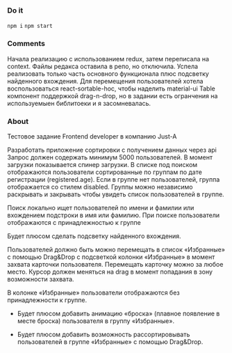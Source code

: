 ### Do it

`npm i`
`npm start`

### Comments

Начала реализацию с использованием redux, затем переписала на context. Файлы редакса оставила в репо, но отключила.
Успела реализовать только часть основного функционала плюс подсветку найденного вхождения.
Для перемещения пользователей хотела воспользоваться react-sortable-hoc, чтобы наделить material-ui Table компонент поддержкой drag-n-drop, но в задании есть огранчения на используемыен библитоеки и я засомневалась. 

### About

Тестовое задание Frontend developer в компанию Just-A

Разработать приложение сортировки с получением данных через api
Запрос должен содержать минимум 5000 пользователей. В момент загрузки показывается спинер загрузки. В списке под поиском отображаются пользователи сортированные по группам по дате регистрации (registered.age). Если в группе нет пользователей, группа отображается со стилем disabled. Группы можно независимо раскрывать и закрывать чтобы увидеть список пользователей в группе.

Поиск локально ищет пользователей по имени и фамилии или вхождением подстроки в имя или фамилию. При поиске пользователи отображаются с принадлежностью к группе

Будет плюсом сделать подсветку найденного вхождения.

Пользователей должно быть можно перемещать в список «Избранные» с помощью Drag&Drop с подсветкой колонки «Избранные» в момент захвата карточки пользователя. Перемещать карточку можно за любое место. Курсор должен меняться на drag в момент попадания в зону возможности захвата.

В колонке «Избранные» пользователи отображаются без принадлежности к группе.

- Будет плюсом добавить анимацию «броска» (плавное появление в месте броска) пользователя в группу «Избранные».

- Будет плюсом добавить возможность рассортировывать пользователей в группе «Избранные» с помощью Drag&Drop.

